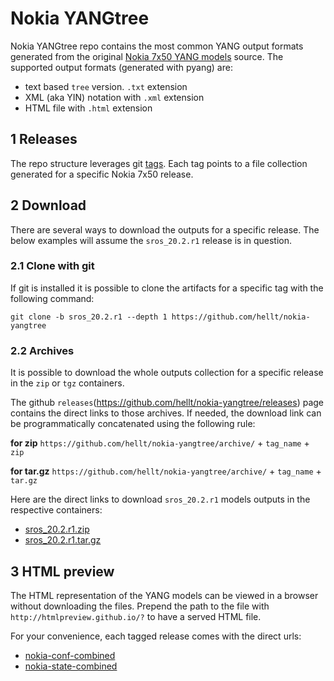 # Nokia YANGtree
Nokia YANGtree repo contains the most common YANG output formats generated from the original [Nokia 7x50 YANG models](https://github.com/nokia/7x50_YangModels) source. The supported output formats (generated with pyang) are:

- text based `tree` version. `.txt` extension
- XML (aka YIN) notation with `.xml` extension
- HTML file with `.html` extension

## 1 Releases
The repo structure leverages git [tags](https://github.com/hellt/nokia-yangtree/tags). Each tag points to a file collection generated for a specific Nokia 7x50 release.

## 2 Download
There are several ways to download the outputs for a specific release. The below examples will assume the `sros_20.2.r1` release is in question.

### 2.1 Clone with git
If git is installed it is possible to clone the artifacts for a specific tag with the following command:
```
git clone -b sros_20.2.r1 --depth 1 https://github.com/hellt/nokia-yangtree
```

### 2.2 Archives
It is possible to download the whole outputs collection for a specific release in the `zip` or `tgz` containers.

The github `releases`(https://github.com/hellt/nokia-yangtree/releases) page contains the direct links to those archives. If needed, the download link can be programmatically concatenated using the following rule:

**for zip**
`https://github.com/hellt/nokia-yangtree/archive/` + `tag_name` + `zip`

**for tar.gz**
`https://github.com/hellt/nokia-yangtree/archive/` + `tag_name` + `tar.gz`

Here are the direct links to download `sros_20.2.r1` models outputs in the respective containers:
- [sros_20.2.r1.zip](https://github.com/hellt/nokia-yangtree/archive/sros_20.2.r1.zip)
- [sros_20.2.r1.tar.gz](https://github.com/hellt/nokia-yangtree/archive/sros_20.2.r1.tar.gz)

## 3 HTML preview
The HTML representation of the YANG models can be viewed in a browser without downloading the files. Prepend the path to the file with `http://htmlpreview.github.io/?` to have a served HTML file.

For your convenience, each tagged release comes with the direct urls:

- [nokia-conf-combined](http://htmlpreview.github.io/?https://github.com/hellt/nokia-yangtree/blob/sros_20.2.r1/sros_20.2.r1-nokia-conf-combined.html)
- [nokia-state-combined](http://htmlpreview.github.io/?https://github.com/hellt/nokia-yangtree/blob/sros_20.2.r1/sros_20.2.r1-nokia-state-combined.html)